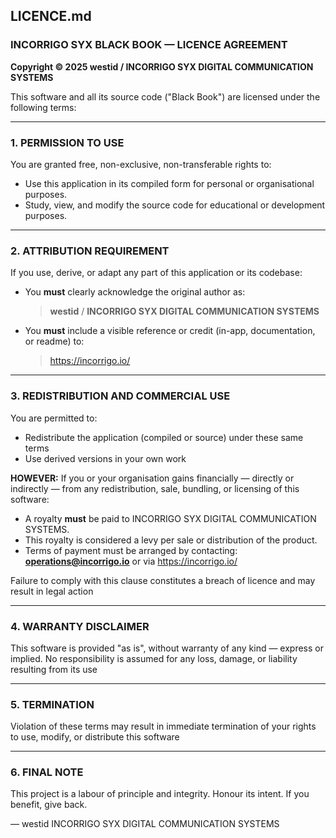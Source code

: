 ## LICENCE.md

### INCORRIGO SYX BLACK BOOK — LICENCE AGREEMENT

**Copyright © 2025 westid / INCORRIGO SYX DIGITAL COMMUNICATION SYSTEMS**

This software and all its source code ("Black Book") are licensed under the following terms:

---

### 1. PERMISSION TO USE

You are granted free, non-exclusive, non-transferable rights to:
- Use this application in its compiled form for personal or organisational purposes.
- Study, view, and modify the source code for educational or development purposes.

---

### 2. ATTRIBUTION REQUIREMENT

If you use, derive, or adapt any part of this application or its codebase:
- You **must** clearly acknowledge the original author as:
  > **westid** / **INCORRIGO SYX DIGITAL COMMUNICATION SYSTEMS**
- You **must** include a visible reference or credit (in-app, documentation, or readme) to:
  > https://incorrigo.io/

---

### 3. REDISTRIBUTION AND COMMERCIAL USE

You are permitted to:
- Redistribute the application (compiled or source) under these same terms
- Use derived versions in your own work

**HOWEVER:**
If you or your organisation gains financially — directly or indirectly — from any redistribution, sale, bundling, or licensing of this software:

- A royalty **must** be paid to INCORRIGO SYX DIGITAL COMMUNICATION SYSTEMS.
- This royalty is considered a levy per sale or distribution of the product.
- Terms of payment must be arranged by contacting: **operations@incorrigo.io** or via https://incorrigo.io/

Failure to comply with this clause constitutes a breach of licence and may result in legal action

---

### 4. WARRANTY DISCLAIMER

This software is provided "as is", without warranty of any kind — express or implied. No responsibility is assumed for any loss, damage, or liability resulting from its use

---

### 5. TERMINATION

Violation of these terms may result in immediate termination of your rights to use, modify, or distribute this software

---

### 6. FINAL NOTE

This project is a labour of principle and integrity. Honour its intent.
If you benefit, give back.

— westid
INCORRIGO SYX DIGITAL COMMUNICATION SYSTEMS
